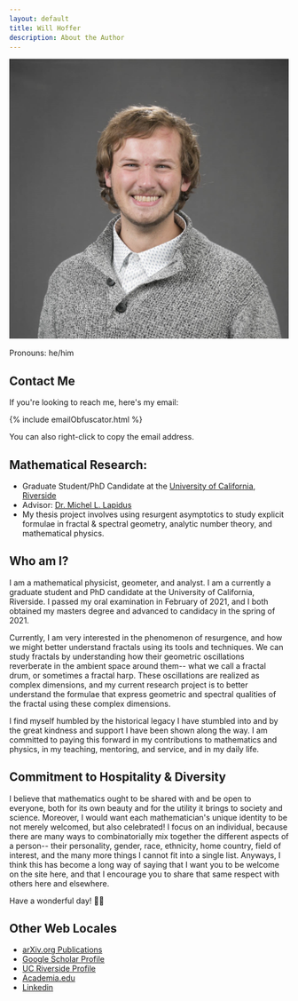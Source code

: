 ```yaml
---
layout: default
title: Will Hoffer
description: About the Author
---
```


<img src="/assets/images/Will_Hoffer_AMS_Photo_Jan23_Square.jpg" class="portrait">
<p class="centered">Pronouns: he/him</p>

## Contact Me
If you're looking to reach me, here's my email:

<div class="centered">
    {% include emailObfuscator.html %}
</div>

You can also right-click to copy the email address. 

## Mathematical Research:
- Graduate Student/PhD Candidate at the [University of California, Riverside](https://mathdept.ucr.edu/)
- Advisor: [Dr. Michel L. Lapidus](http://math.ucr.edu/~lapidus/)
- My thesis project involves using resurgent asymptotics to study explicit formulae in fractal & spectral geometry, analytic number theory, and mathematical physics.

## Who am I?
I am a mathematical physicist, geometer, and analyst. I am a currently a graduate student and PhD candidate at the University of California, Riverside. I passed my oral examination in February of 2021, and I both obtained my masters degree and advanced to candidacy in the spring of 2021.

Currently, I am very interested in the phenomenon of resurgence, and how we might better understand fractals using its tools and techniques. We can study fractals by understanding how their geometric oscillations reverberate in the ambient space around them-- what we call a fractal drum, or sometimes a fractal harp. These oscillations are realized as complex dimensions, and my current research project is to better understand the formulae that express geometric and spectral qualities of the fractal using these complex dimensions.

I find myself humbled by the historical legacy I have stumbled into and by the great kindness and support I have been shown along the way. I am committed to paying this forward in my contributions to mathematics and physics, in my teaching, mentoring, and service, and in my daily life. 

## Commitment to Hospitality & Diversity  
I believe that mathematics ought to be shared with and be open to everyone, both for its own beauty and for the utility it brings to society and science. Moreover, I would want each mathematician's unique identity to be not merely welcomed, but also celebrated! I focus on an individual, because there are many ways to combinatorially mix together the different aspects of a person-- their personality, gender, race, ethnicity, home country, field of interest, and the many more things I cannot fit into a single list. Anyways, I think this has become a long way of saying that I want you to be welcome on the site here, and that I encourage you to share that same respect with others here and elsewhere. 

Have a wonderful day! 🏳️‍🌈

## Other Web Locales
  - [arXiv.org Publications](https://arxiv.org/search/math?searchtype=author&query=Hoffer%2C+W)
  - [Google Scholar Profile](https://scholar.google.com/citations?user=kaJEJSoAAAAJ&hl=en&authuser=1)
  - [UC Riverside Profile](https://mathdept.ucr.edu/people/william-hoffer)
  - [Academia.edu](https://ucriverside.academia.edu/WillHoffer)
  - [Linkedin](https://www.linkedin.com/in/will-hoffer-80844a204/)
